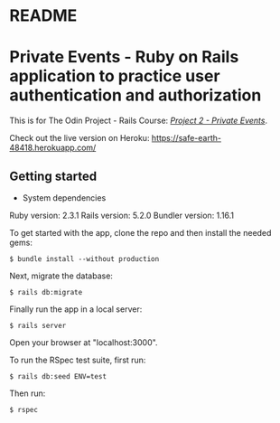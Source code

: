 # README

# Private Events - Ruby on Rails application to practice user authentication and authorization

This is for The Odin Project - Rails Course:
[*Project 2 - Private Events*](https://www.theodinproject.com/courses/ruby-on-rails/lessons/associations).

Check out the live version on Heroku: https://safe-earth-48418.herokuapp.com/

## Getting started


* System dependencies

Ruby version: 2.3.1
Rails version: 5.2.0
Bundler version: 1.16.1


To get started with the app, clone the repo and then install the needed gems:

```
$ bundle install --without production
```

Next, migrate the database:

```
$ rails db:migrate
```

Finally run the app in a local server:

```
$ rails server
```

Open your browser at "localhost:3000".


To run the RSpec test suite, first run:

```
$ rails db:seed ENV=test
```

Then run:

```
$ rspec
```
